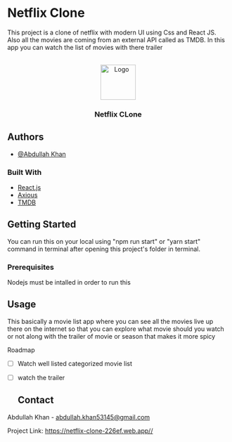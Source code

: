 # Netflix Clone

This project is a clone of netflix with modern UI using Css and React JS. Also all the movies are coming from an external API called as TMDB. In this app you can watch the list of movies with there trailer

<br />
<div align="center">
  <a href="Abdullah-Khan-53145
/
netflix-clone
">
    <img src="https://toppng.com/uploads/preview/netflix-logo-png-11593869496jqso5gxgsy.png" alt="Logo" width="80" height="80">
  </a>

<h3 align="center">Netflix CLone</h3>
  </div>

## Authors

- [@Abdullah Khan](https://github.com/Abdullah-Khan-53145)



### Built With

- [React.js](https://reactjs.org/)
- [Axious](https://axios-http.com/)
- [TMDB](https://www.themoviedb.org/)

<!-- GETTING STARTED -->

## Getting Started

You can run this on your local using "npm run start" or "yarn start" command in terminal after opening this project's folder in terminal.

### Prerequisites

Nodejs must be intalled in order to run this

## Usage

This basically a movie list app where you can see all the movies live up there on the internet so that you can explore what movie should you watch or not along with the trailer of movie or season that makes it more spicy

Roadmap

- [ ] Watch well listed categorized movie list
- [ ] watch the trailer

  ## Contact

Abdullah Khan - abdullah.khan53145@gmail.com

Project Link: [https://netflix-clone-226ef.web.app//
](https://netflix-clone-226ef.web.app/)
